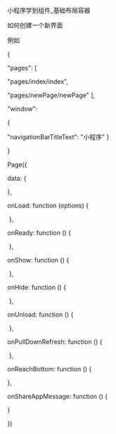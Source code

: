 

小程序学到组件_基础布局容器

如何创建一个新界面

例如



{ 

 "pages": [    

"pages/index/index",    

"pages/newPage/newPage"  ],

  "window":

{    

"navigationBarTitleText": "小程序"  }

 }



Page({   

 data: {     

 }, 

  onLoad: function (options) {  

​    },  

  onReady: function () {  

​    },   

 onShow: function () {  

​    },    

 onHide: function () {  

​    },      

onUnload: function () {  

​    },  

onPullDownRefresh: function () {  

​    },     

 onReachBottom: function () {   

   },    

onShareAppMessage: function () {   

   } 

})